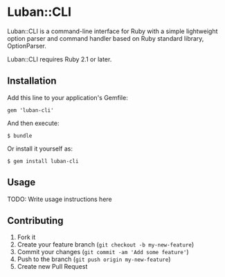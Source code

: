 # Luban::CLI

Luban::CLI is a command-line interface for Ruby with a simple lightweight option parser and command handler based on Ruby standard library, OptionParser.

Luban::CLI requires Ruby 2.1 or later. 

## Installation

Add this line to your application's Gemfile:

    gem 'luban-cli'

And then execute:

    $ bundle

Or install it yourself as:

    $ gem install luban-cli

## Usage

TODO: Write usage instructions here

## Contributing

1. Fork it
2. Create your feature branch (`git checkout -b my-new-feature`)
3. Commit your changes (`git commit -am 'Add some feature'`)
4. Push to the branch (`git push origin my-new-feature`)
5. Create new Pull Request
